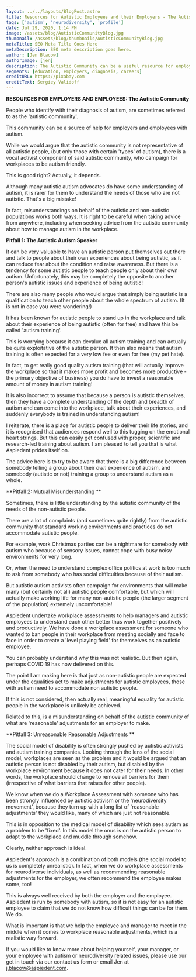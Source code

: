 ```yaml
---
layout: ../../layouts/BlogPost.astro
title: Resources for Autistic Employees and their Employers - The Autistic Community
tags: ['autism', 'neurodiversity', 'profile']
date: Jul 29, 2020, 1:14 PM
image: /assets/blog/AutisticCommunityBlog.jpg
thumbnail: /assets/blog/thumbnails/AutisticCommunityBlog.jpg
metaTitle: SEO Meta Title Goes Here
metaDescription: SEO meta description goes here.
author: [Jen Blacow]
authorImage: [jen]
description: The Autistic Community can be a useful resource for employers and employees with autism, but it can be confused with expert autism training.
segments: [education, employers, diagnosis, careers]
creditURL: https://pixabay.com
creditText: Sergiey Validoff
---
```

**RESOURCES FOR EMPLOYERS AND EMPLOYEES: The Autistic Community**

People who identify with their diagnosis of autism, are sometimes
referred to as the 'autistic community'.

This community can be a source of help for employers and employees with
autism.

While we would argue that the autistic community is not representative
of all autistic people, (but only those with certain 'types' of autism),
there is a vocal activist component of said autistic community, who
campaign for workplaces to be autism friendly.

This is good right? Actually, it depends.

Although many autistic autism advocates do have some understanding of
autism, it is rarer for them to understand the needs of those who are
not autistic. That's a big mistake!

In fact, misunderstandings on behalf of the autistic and non-autistic
populations works both ways. It is right to be careful when taking
advice from anywhere, including when seeking advice from the autistic
community about how to manage autism in the workplace.

**Pitfall 1: The Autistic Autism Speaker**

It can be very valuable to have an autistic person put themselves out
there and talk to people about their own experiences about being
autistic, as it can reduce fear about the condition and raise awareness.
But there is a tendency for some autistic people to teach people only
about their own autism. Unfortunately, this may be completely the
opposite to another person's autistic issues and experience of being
autistic!

There are also many people who would argue that simply being autistic is
a qualification to teach other people about the whole spectrum of
autism. (It is not in case you were wondering!)

It has been known for autistic people to stand up in the workplace and
talk about their experience of being autistic (often for free) and have
this be called 'autism training'.

This is worrying because it can devalue all autism training and can
actually be quite exploitative of the autistic person. It then also
means that autism training is often expected for a very low fee or even
for free (my pet hate).

In fact, to get really good quality autism training (that will actually
improve the workplace so that it makes more profit and becomes more
productive - the primary objective of business) you do have to invest a
reasonable amount of money in autism training!

It is also incorrect to assume that because a person is autistic
themselves, then they have a complete understanding of the depth and
breadth of autism and can come into the workplace, talk about their
experiences, and suddenly everybody is trained in understanding autism!

I reiterate, there is a place for autistic people to deliver their life
stories, and it is recognised that audiences respond well to this
tugging on the emotional heart strings. But this can easily get confused
with proper, scientific and research-led training about autism. I am
pleased to tell you that is what Aspiedent prides itself on.

The advice here is to try to be aware that there is a big difference
between somebody telling a group about their *own* experience of autism,
and somebody (autistic or not) training a group to understand autism as
a whole.

**Pitfall 2: Mutual Misunderstanding **

Sometimes, there is little understanding by the autistic community of
the needs of the non-autistic people.

There are a lot of complaints (and sometimes quite rightly) from the
autistic community that standard working environments and practices do
not accommodate autistic people.

For example, work Christmas parties can be a nightmare for somebody with
autism who because of sensory issues, cannot cope with busy noisy
environments for very long.

Or, when the need to understand complex office politics at work is too
much to ask from somebody who has social difficulties because of their
autism.

But autistic autism activists often campaign for environments that will
make many (but certainly not all) autistic people comfortable, but which
will actually make working life for many non-autistic people (the larger
segment of the population) extremely uncomfortable!

Aspiedent undertake workplace assessments to help managers and autistic
employees to understand each other better thus work together positively
and productively. We have done a workplace assessment for someone who
wanted to ban people in their workplace from meeting socially and face
to face in order to create a 'level playing field' for themselves as an
autistic employee.

You can probably understand why this was not realistic. But then again,
perhaps COVID 19 has now delivered on this.

The point I am making here is that just as non-autistic people are
expected under the equalities act to make adjustments for autistic
employees, those with autism need to accommodate non autistic people.

If this is not considered, then actually real, meaningful equality for
autistic people in the workplace is unlikely be achieved.

Related to this, is a misunderstanding on behalf of the autistic
community of what are 'reasonable' adjustments for an employer to make.

**Pitfall 3: Unreasonable Reasonable Adjustments **

The social model of disability is often strongly pushed by autistic
activists and autism training companies. Looking through the lens of the
social model, workplaces are seen as the problem and it would be argued
that an autistic person is not disabled by their autism, but disabled by
the workplace environment because it does not cater for their needs. In
other words, the workplace should change to remove all barriers for them
(irrespective of what barriers that raises for other people).

We know when we do a Workplace Assessment with someone who has been
strongly influenced by autistic activism or the 'neurodiversity
movement', because they turn up with a long list of 'reasonable
adjustments' they would like, many of which are just not reasonable.

This is in opposition to the medical model of disability which sees
autism as a problem to be 'fixed'. In this model the onus is on the
autistic person to adapt to the workplace and muddle through somehow.

Clearly, neither approach is ideal.

Aspiedent's approach is a combination of both models (the social model
to us is completely unrealistic). In fact, when we do workplace
assessments for neurodiverse individuals, as well as recommending
reasonable adjustments for the employer, we often recommend the employee
makes some, too!

This is always well received by both the employer and the employee.
Aspiedent is run by somebody with autism, so it is not easy for an
autistic employee to claim that we do not know how difficult things can
be for them. We do.

What is important is that we help the employee and manager to meet in
the middle when it comes to workplace reasonable adjustments, which is a
realistic way forward.

If you would like to know more about helping yourself, your manager, or your employee with autism or neurodiversity related issues, please use our get in touch via our contact us form or email Jen at <j.blacow@aspiedent.com>.

